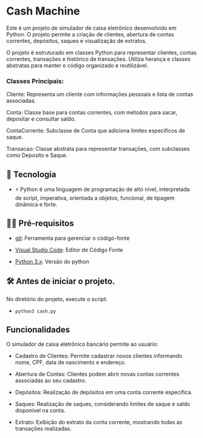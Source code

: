 # Cash Machine

Este é um projeto de simulador de caixa eletrônico desenvolvido em Python. O projeto permite a criação de clientes, abertura de contas correntes, depósitos, saques e visualização de extratos.

O projeto é estruturado em classes Python para representar clientes, contas correntes, transações e histórico de transações. Utiliza herança e classes abstratas para manter o código organizado e reutilizável.

### Classes Principais:

Cliente: Representa um cliente com informações pessoais e lista de contas associadas.

Conta: Classe base para contas correntes, com métodos para sacar, depositar e consultar saldo.

ContaCorrente: Subclasse de Conta que adiciona limites específicos de saque.

Transacao: Classe abstrata para representar transações, com subclasses como Deposito e Saque.

## 🚀 Tecnologia

- ⚡ Python é uma linguagem de programação de alto nível, interpretada de script, imperativa, orientada a objetos, funcional, de tipagem dinâmica e forte.

## ✋🏻 Pré-requisitos

- [git](https://git-scm.com/downloads): Ferramenta para gerenciar o código-fonte

- [Visual Studio Code](https://code.visualstudio.com/): Editor de Código Fonte

- [Python 3.x](https://www.python.org/downloads/release/python-3100/): Versão do python

## :hammer_and_wrench: Antes de iniciar o projeto.

No diretório do projeto, execute o script:

- `python3 cash.py`

## Funcionalidades

O simulador de caixa eletrônico bancário permite ao usuário:

- Cadastro de Clientes: Permite cadastrar novos clientes informando nome, CPF, data de nascimento e endereço.

- Abertura de Contas: Clientes podem abrir novas contas correntes associadas ao seu cadastro.

- Depósitos: Realização de depósitos em uma conta corrente específica.

- Saques: Realização de saques, considerando limites de saque e saldo disponível na conta.

- Extrato: Exibição do extrato da conta corrente, mostrando todas as transações realizadas.